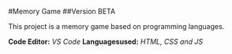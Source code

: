 #Memory Game
##Version BETA

This project is a memory game based on programming languages.

**Code Editor:** *VS Code*
**Languages ​​used:** *HTML, CSS and JS*

